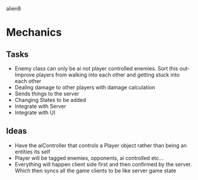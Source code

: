 alien8

# Mechanics

## Tasks
- Enemy class can only be ai not player controlled enemies. Sort this out- Improve players from walking into each other and getting stuck into each other
- Dealing damage to other players with damage calculation
- Sends things to the server
- Changing States to be added
- Integrate with Server
- Integrate with UI


## Ideas
- Have the aiController that controls a Player object rather than being an entities its self
- Player will be tagged enemies, opponents, ai controlled etc...
- Everything will happen client side first and then confirmed by the server. Which then syncs all the game clients to be like server game state


